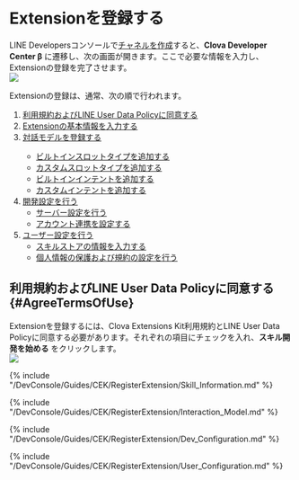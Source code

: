 # Extensionを登録する

LINE Developersコンソールで[チャネルを作成](/DevConsole/Guides/CEK/Create_Channel.md)すると、**Clova Developer Center β** に遷移し、次の画面が開きます。ここで必要な情報を入力し、Extensionの登録を完了させます。  
![](/DevConsole/Assets/Images/DevConsole-New_Extension.png)

Extensionの登録は、通常、次の順で行われます。

<ol>
  <li><a href="#AgreeTermsOfUse">利用規約およびLINE User Data Policyに同意する</a></li>
  <li><a href="#InputSkillInfo">Extensionの基本情報を入力する</a></li>
  <li><a href="#RegisterInteractionModel">対話モデルを登録する</a></li>
    <ul>
      <li><a href="#AddBuiltinSlotType">ビルトインスロットタイプを追加する</a></li>
      <li><a href="#AddCustomSlotType">カスタムスロットタイプを追加する</a></li>
      <li><a href="#AddBuiltinIntent">ビルトインインテントを追加する</a></li>
      <li><a href="#AddCustomIntent">カスタムインテントを追加する</a></li>
    </ul>
  <li><a href="#SetDevConfiguration">開発設定を行う</a>
    <ul>
      <li><a href="#SetServerConnection">サーバー設定を行う</a></li>
      <li><a href="#SetAccountLinking">アカウント連携を設定する</a></li>
    </ul>
  </li>
  <li><a href="#SetUserConfiguration">ユーザー設定を行う</a>
    <ul>
      <li><a href="#InputSkillStoreInfo">スキルストアの情報を入力する</a></li>
      <li><a href="#InputComplianceInfo">個人情報の保護および規約の設定を行う</a></li>
    </ul>
  </li>
</ol>

## 利用規約およびLINE User Data Policyに同意する {#AgreeTermsOfUse}

Extensionを登録するには、Clova Extensions Kit利用規約とLINE User Data Policyに同意する必要があります。それぞれの項目にチェックを入れ、**スキル開発を始める** をクリックします。  
![](/DevConsole/Assets/Images/DevConsole-Agree_Terms_of_Use_and_Collecting_Personal_Info.png)

{% include "/DevConsole/Guides/CEK/RegisterExtension/Skill_Information.md" %}

{% include "/DevConsole/Guides/CEK/RegisterExtension/Interaction_Model.md" %}

{% include "/DevConsole/Guides/CEK/RegisterExtension/Dev_Configuration.md" %}

{% include "/DevConsole/Guides/CEK/RegisterExtension/User_Configuration.md" %}
